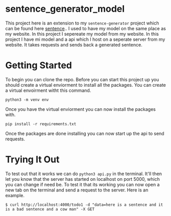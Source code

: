 # sentence_generator_model

This project here is an extension to my `sentence-generator` project
which can be found here [sentence](https://sentence-gen.herokuapp.com/).. I used to have my model on the same place as my website. In this project I sepereate my model from my website. In this project I have mi model and a api which I host on a seperate server from my website. It takes requests and sends back a generated sentence.
# Getting Started 

To begin you can clone the repo. Before you can start this project up you should create a virtual enviorment to install all the packages. You can create a virtual envoirment witht this command. 

```
python3 -m venv env
```

Once you have the virtual enviorment you can now install the packages with. 

```
pip install -r requirements.txt
```

Once the packages are done installing you can now start up the api to send requests. 

# Trying It Out

To test out that it works we can do `python3 api.py` in the terminal. It'll then let you know that the server has started on localhost on port 5000, which you can change if need be. To test it that its working you can now open a new tab on the terminal and send a request to the server. Here is an example.

```
$ curl http://localhost:4000/todo1 -d "data=here is a sentence and it is a bad sentence and a cow man" -X GET
```
